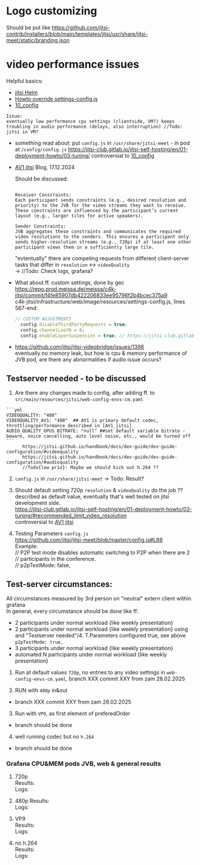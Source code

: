 # Logo customizing

Should be put like https://github.com/jitsi-contrib/installers/blob/main/templates/jitsi/usr/share/jitsi-meet/static/branding.json

# video performance issues

[jitsi Helm]: (https://github.com/jitsi-contrib/jitsi-helm)
[Howto override settings-config.js]: (https://github.com/jitsi-contrib/jitsi-helm/blob/a1e029371ed519cda7abde0c616fd92e117eddef/values.yaml#L58)
[10_config]: (https://github.com/jitsi/docker-jitsi-meet/blob/9016f15add8836277201d081c2a67a96ff6c9548/web/rootfs/etc/cont-init.d/10-config#L126)  
Helpful basics:
* [jitsi Helm]  
* [Howto override settings-config.js]  
* [10_config]  

```
Issue: 
eventually low performance cpu settings (clientside, VM?) keeps troubling in audio performance (delays, also interruption) //Todo: jitsi in VM?
```

- something read about: put `config.js` in `/usr/share/jitsi-meet` - in pod at `/config/config.js`
  https://jitsi-club.gitlab.io/jitsi-self-hosting/en/01-deployment-howto/03-tuning/ controversial to [10_config]
- [AV1 jitsi]: https://jitsi.org/blog/av1-and-more-how-does-jitsi-meet-pick-video-codecs/
  [AV1 jitsi]
  Blog, 17.12.2024
    
    Should be discussed:
    ```In a Jitsi conference, the client and JVB work in tandem to ensure efficient video streaming. This involves an ongoing exchange of sender and receiver video constraints.

    Receiver Constraints: 
    Each participant sends constraints (e.g., desired resolution and priority) to the JVB for the video streams they want to receive. These constraints are influenced by the participant’s current layout (e.g., larger tiles for active speakers).

    Sender Constraints: 
    JVB aggregates these constraints and communicates the required video resolutions to the senders. This ensures a participant only sends higher-resolution streams (e.g., 720p) if at least one other participant views them in a sufficiently large tile.
    ```
  "evtentually" there are competing requests from different client-server tasks that differ in `resolution` <-> `videoQuality`  
  -> //Todo: Check logs, grafana?

- What about ff. custom settings, done by gec  
  https://repo.prod.meissa.de/meissa/c4k-jitsi/commit/f4fe85907db422206833ee95796f2b4bcec375a9  
  c4k-jitsi/infrastructure/web/image/resources/settings-config.js, lines 567-end:

  ```js
  // CUSTOM ADJUSTMENTS
    config.disableThirdPartyRequests = true;
    config.channelLastN = 8;
    config.enableLayerSuspension = true; // https://jitsi-club.gitlab.io/jitsi-self-hosting/en/01-deployment-howto/03-tuning/#recommended_enable_layer_suspension
  ```

- https://github.com/jitsi/jitsi-videobridge/issues/1396  
  eventually no memory leak, but how is cpu & memory performance of JVB pod, are there any abnormalities if audio issue occurs? 

## Testserver needed - to be discussed
  1. Are there any changes made to config, after adding ff. to `src/main/resources/jitsi/web-config-envs-cm.yaml`  

    ```yml
    VIDEOQUALITY: "480"  
    VIDEOQUALITY_AV1: "480"  ## AV1 is primary default codec, throttling/performance described in [AV1_jitsi]  
    AUDIO_QUALITY_OPUS_BITRATE: "null" ##set default variable bitrate - beware, noice cancelling, auto level noise, etc., would be turned off  
    ```   
          https://jitsi.github.io/handbook/docs/dev-guide/dev-guide-configuration/#videoquality
          https://jitsi.github.io/handbook/docs/dev-guide/dev-guide-configuration/#audioquality  
          //Todo{low prio}: Maybe we should kick out h.264 ??

  2. `config.js` in `/usr/share/jitsi-meet` -> Todo: Result?

  3. Should default setting 720p `resolution` & `videoQuality` do the job ?? described as default value, eventually that's well tested on jitsi development side.  
  https://jitsi-club.gitlab.io/jitsi-self-hosting/en/01-deployment-howto/03-tuning/#recommended_limit_video_resolution  
  controversial to [AV1 jitsi]  
  
  4. Testing Parameters `config.js`  
  https://github.com/jitsi/jitsi-meet/blob/master/config.js#L88  
    Example:  
    // P2P test mode disables automatic switching to P2P when there are 2  
      // participants in the conference.  
      // p2pTestMode: false,  
  
## Test-server circumstances:  

All circumstances measured by 3rd person on "neutral" extern client within grafana  
In general, every circumstance should be done like ff: 
* 2 participants under normal workload {like weekly presentation}
* 2 participants under normal workload {like weekly presentation} using and "Testserver needed"/4. T.Parameters configured true, see above ```p2pTestMode: true,```   
* 3 participants under normal workload {like weekly presentation}
* automated N participants under normal workload {like weekly presentation}

1. Run at default values `720p`, no entries to any video settings in `web-config-envs-cm.yaml`, branch XXX commit XXY from zam 28.02.2025  

2. RUN with `480p` in&out   
  - branch XXX commit XXY from zam 28.02.2025

3. Run with `VP9`, as first element of preferedOrder
  - branch should be done

4. well running codec but no `h.264`
  - branch should be done
### Grafana CPU&MEM pods JVB, web & general results
1. 720p  
  Results:  
  Logs:

2. 480p
  Results:  
  Logs:
3. VP9  
  Results:  
  Logs:
4. no h.264  
  Results:  
  Logs:
